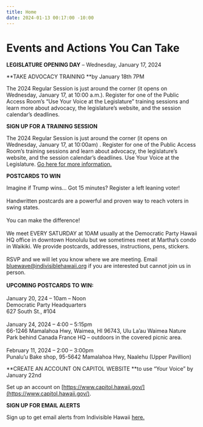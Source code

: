 ```yaml
---
title: Home
date: 2024-01-13 00:17:00 -10:00
---
```


# Events and Actions You Can Take

**LEGISLATURE OPENING DAY** – Wednesday, January 17, 2024

\*\*TAKE ADVOCACY TRAINING \*\*by January 18th 7PM

The 2024 Regular Session is just around the corner (it opens on Wednesday, January 17, at 10:00 a.m.). Register for one of the Public Access Room’s “Use Your Voice at the Legislature” training sessions and learn more about advocacy, the legislature’s website, and the session calendar’s deadlines.

**SIGN UP FOR A TRAINING SESSION**

The 2024 Regular Session is just around the corner (it opens on Wednesday, January 17, at 10:00am) . Register for one of the Public Access Room’s training sessions and learn about advocacy, the legislature’s website, and the session calendar’s deadlines. Use Your Voice at the Legislature. [Go here for more information.](https://lrb.hawaii.gov/par/sign-up-for-a-training-session/)

**POSTCARDS TO WIN**

Imagine if Trump wins… Got 15 minutes? Register a left leaning voter!\
\
Handwritten postcards are a powerful and proven way to reach voters in swing states.\
\
You can make the difference!\
\
We meet EVERY SATURDAY at 10AM usually at the Democratic Party Hawaii HQ office in downtown Honolulu but we sometimes meet at Martha’s condo in Waikiki. We provide postcards, addresses, instructions, pens, stickers. \
\
RSVP and we will let you know where we are meeting. Email [bluewave@indivisiblehawaii.org](mailto:bluewave@indivisiblehawaii.org) if you are interested but cannot join us in person. \
\
**UPCOMING POSTCARDS TO WIN:**\
\
January 20, 224 – 10am – Noon\
Democratic Party Headquarters\
627 South St., #104\
\
January 24, 2024 – 4:00 – 5:15pm\
66-1246 Mamalahoa Hwy, Waimea, HI 96743, Ulu La’au Waimea Nature Park behind Canada France HQ – outdoors in the covered picnic area.\
\
February 11, 2024 – 2:00 – 3:00pm\
Punalu’u Bake shop, 95-5642 Mamalahoa Hwy, Naalehu (Upper Pavillion)

\*\*CREATE AN ACCOUNT ON CAPITOL WEBSITE \*\*to use “Your Voice” by January 22nd

Set up an account on [https://www.capitol.hawaii.gov/](https://www.capitol.hawaii.gov/).

**SIGN UP FOR EMAIL ALERTS**

Sign up to get email alerts from Indivisible Hawaii [here.](https://mahlon.xyz/join/)
